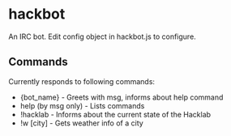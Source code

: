 # hackbot
An IRC bot. Edit config object in hackbot.js to configure.

## Commands
Currently responds to following commands:
* {bot_name} - Greets with msg, informs about help command
* help (by msg only) - Lists commands
* !hacklab - Informs about the current state of the Hacklab
* !w [city] - Gets weather info of a city
